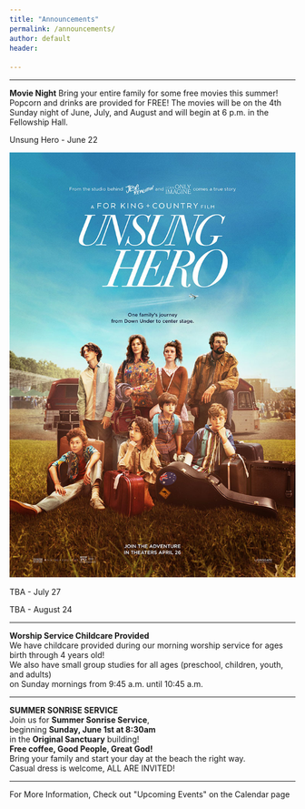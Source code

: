 ```yaml
---
title: "Announcements"
permalink: /announcements/
author: default
header:

---
```


  

<hr> 
  
**Movie Night**
Bring your entire family for some free movies this summer! Popcorn and drinks are provided for FREE!  The movies will be on the 4th Sunday night of June, July, and August and will begin at 6 p.m. in the Fellowship Hall.  

Unsung Hero - June 22

![Alt text](/assets/images/unsung-hero.jpg)

TBA - July 27

TBA - August 24
<hr>


**Worship Service Childcare Provided**  
We have childcare provided during our morning worship service for ages birth through 4 years old!  
We also have small group studies for all ages (preschool, children, youth, and adults)  
on Sunday mornings from 9:45 a.m. until 10:45 a.m.      
<hr>


**SUMMER SONRISE SERVICE**  
Join us for **Summer Sonrise Service**,  
beginning **Sunday, June 1st at 8:30am**  
in the **Original Sanctuary** building!  
**Free coffee, Good People, Great God!**   
Bring your family and start your day at the beach the right way.  
Casual dress is welcome, ALL ARE INVITED!  

  <hr>  
  For More Information, Check out "Upcoming Events" on the Calendar page


